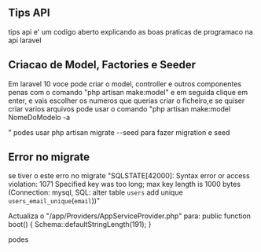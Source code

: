 ## Tips API

tips api e' um codigo aberto explicando as boas praticas de programaco na api laravel

## Criacao de Model, Factories e Seeder

Em laravel 10 voce pode criar o model, controller e outros componentes penas com o comando "php artisan make:model" e em seguida clique em enter, e vais escolher os numeros que querias criar o ficheiro,e se quiser criar varios arquivos pode usar o comando "php artisan make:model NomeDoModelo -a

"
podes usar php artisan migrate --seed para fazer migration e seed
## Error no migrate 

se tiver o este erro no migrate "SQLSTATE[42000]: Syntax error or access violation: 1071 Specified key was too long; max key length is 1000 bytes (Connection: mysql, SQL: alter table `users` add unique `users_email_unique`(`email`))"

Actualiza o "/app/Providers/AppServiceProvider.php"
para:
public function boot()
{
    Schema::defaultStringLength(191);
}

podes
